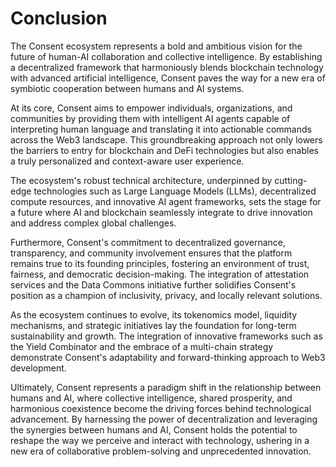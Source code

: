 # Conclusion

The Consent ecosystem represents a bold and ambitious vision for the future of human-AI collaboration and collective intelligence. By establishing a decentralized framework that harmoniously blends blockchain technology with advanced artificial intelligence, Consent paves the way for a new era of symbiotic cooperation between humans and AI systems.

At its core, Consent aims to empower individuals, organizations, and communities by providing them with intelligent AI agents capable of interpreting human language and translating it into actionable commands across the Web3 landscape. This groundbreaking approach not only lowers the barriers to entry for blockchain and DeFi technologies but also enables a truly personalized and context-aware user experience.

The ecosystem's robust technical architecture, underpinned by cutting-edge technologies such as Large Language Models (LLMs), decentralized compute resources, and innovative AI agent frameworks, sets the stage for a future where AI and blockchain seamlessly integrate to drive innovation and address complex global challenges.

Furthermore, Consent's commitment to decentralized governance, transparency, and community involvement ensures that the platform remains true to its founding principles, fostering an environment of trust, fairness, and democratic decision-making. The integration of attestation services and the Data Commons initiative further solidifies Consent's position as a champion of inclusivity, privacy, and locally relevant solutions.

As the ecosystem continues to evolve, its tokenomics model, liquidity mechanisms, and strategic initiatives lay the foundation for long-term sustainability and growth. The integration of innovative frameworks such as the Yield Combinator and the embrace of a multi-chain strategy demonstrate Consent's adaptability and forward-thinking approach to Web3 development.

Ultimately, Consent represents a paradigm shift in the relationship between humans and AI, where collective intelligence, shared prosperity, and harmonious coexistence become the driving forces behind technological advancement. By harnessing the power of decentralization and leveraging the synergies between humans and AI, Consent holds the potential to reshape the way we perceive and interact with technology, ushering in a new era of collaborative problem-solving and unprecedented innovation.
